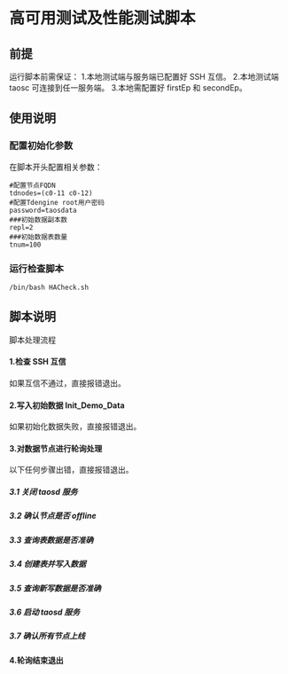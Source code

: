 # 高可用测试及性能测试脚本
## 前提
运行脚本前需保证：
1.本地测试端与服务端已配置好 SSH 互信。
2.本地测试端 taosc 可连接到任一服务端。
3.本地需配置好 firstEp 和 secondEp。

## 使用说明
### 配置初始化参数
在脚本开头配置相关参数：

```shell
#配置节点FQDN
tdnodes=(c0-11 c0-12)
#配置Tdengine root用户密码
password=taosdata
###初始数据副本数
repl=2
###初始数据表数量
tnum=100

```
### 运行检查脚本
```shell
/bin/bash HACheck.sh
```

## 脚本说明

脚本处理流程

#### 1.检查 SSH 互信
如果互信不通过，直接报错退出。

#### 2.写入初始数据 Init_Demo_Data
如果初始化数据失败，直接报错退出。

#### 3.对数据节点进行轮询处理
以下任何步骤出错，直接报错退出。

##### 3.1 关闭 taosd 服务
##### 3.2 确认节点是否 offline
##### 3.3 查询表数据是否准确
##### 3.4 创建表并写入数据
##### 3.5 查询新写数据是否准确
##### 3.6 启动 taosd 服务
##### 3.7 确认所有节点上线

#### 4.轮询结束退出